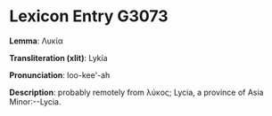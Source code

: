 # Lexicon Entry G3073

**Lemma**: Λυκία

**Transliteration (xlit)**: Lykía

**Pronunciation**: loo-kee'-ah

**Description**:
probably remotely from λύκος; Lycia, a province of Asia Minor:--Lycia.
